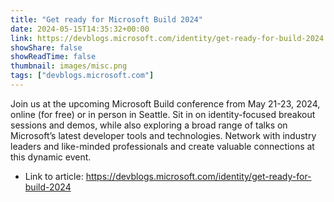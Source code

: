 ```yaml
---
title: "Get ready for Microsoft Build 2024"
date: 2024-05-15T14:35:32+00:00
link: https://devblogs.microsoft.com/identity/get-ready-for-build-2024
showShare: false
showReadTime: false
thumbnail: images/misc.png
tags: ["devblogs.microsoft.com"]
---
```

Join us at the upcoming Microsoft Build conference from May 21-23, 2024, online (for free) or in person in Seattle. Sit in on identity-focused breakout sessions and demos, while also exploring a broad range of talks on Microsoft’s latest developer tools and technologies. Network with industry leaders and like-minded professionals and create valuable connections at this dynamic event.

- Link to article: https://devblogs.microsoft.com/identity/get-ready-for-build-2024